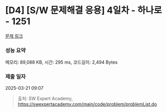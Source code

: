 # [D4] [S/W 문제해결 응용] 4일차 - 하나로 - 1251 

[문제 링크](https://swexpertacademy.com/main/code/problem/problemDetail.do?contestProbId=AV15StKqAQkCFAYD) 

### 성능 요약

메모리: 89,088 KB, 시간: 295 ms, 코드길이: 2,494 Bytes

### 제출 일자

2025-03-21 09:07



> 출처: SW Expert Academy, https://swexpertacademy.com/main/code/problem/problemList.do